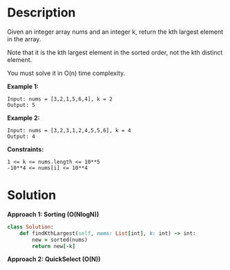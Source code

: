 # Description
Given an integer array nums and an integer k, return the kth largest element in the array.

Note that it is the kth largest element in the sorted order, not the kth distinct element.

You must solve it in O(n) time complexity.

**Example 1:**
```
Input: nums = [3,2,1,5,6,4], k = 2
Output: 5
```
**Example 2:**
```
Input: nums = [3,2,3,1,2,4,5,5,6], k = 4
Output: 4
```
**Constraints:**
```
1 <= k <= nums.length <= 10**5
-10**4 <= nums[i] <= 10**4
```
# Solution
**Approach 1: Sorting (O(NlogN))**
```ruby
class Solution:
    def findKthLargest(self, nums: List[int], k: int) -> int:
        new = sorted(nums)
        return new[-k]
```
**Approach 2: QuickSelect (O(N))**
```ruby
```

